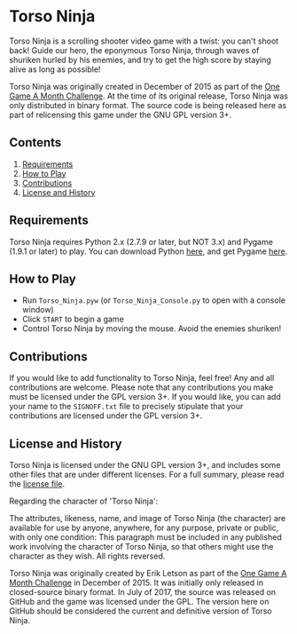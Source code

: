 # Torso Ninja

Torso Ninja is a scrolling shooter video game with a twist: you can't shoot back! Guide our hero, the eponymous
Torso Ninja, through waves of shuriken hurled by his enemies, and try to get the high score by staying alive as
long as possible!

Torso Ninja was originally created in December of 2015 as part of the [One Game A Month Challenge](http://www.onegameamonth.com/). At the time 
of its original release, Torso Ninja was only distributed in binary format. The source code is being released
here as part of relicensing this game under the GNU GPL version 3+.

## Contents

1. [Requirements](#requirements)
2. [How to Play](#how-to-play)
3. [Contributions](#contributions)
4. [License and History](#license-and-history)

## Requirements

Torso Ninja requires Python 2.x (2.7.9 or later, but NOT 3.x) and Pygame (1.9.1 or later) to play. You can
download Python [here](https://www.python.org/), and get Pygame [here](http://www.pygame.org/).

## How to Play

* Run `Torso_Ninja.pyw` (or `Torso_Ninja_Console.py` to open with a console window)
* Click `START` to begin a game
* Control Torso Ninja by moving the mouse. Avoid the enemies shuriken!

## Contributions

If you would like to add functionality to Torso Ninja, feel free! Any and all contributions are welcome. Please
note that any contributions you make must be licensed under the GPL version 3+. If you would like, you can add
your name to the `SIGNOFF.txt` file to precisely stipulate that your contributions are licensed under the GPL
version 3+.

## License and History

Torso Ninja is licensed under the GNU GPL version 3+, and includes some other files that are under different
licenses. For a full summary, please read the [license file](torso-ninja/LICENSE.txt).

Regarding the character of 'Torso Ninja':

The attributes, likeness, name, and image of Torso Ninja (the character) are available for use by anyone,
anywhere, for any purpose, private or public, with only one condition: This paragraph must be included in any
published work involving the character of Torso Ninja, so that others  might use the character as they wish.
All rights reversed.

Torso Ninja was originally created by Erik Letson as part of the [One Game A Month Challenge](http://www.onegameamonth.com/) in December of 2015.
It was initially only released in closed-source binary format. In July of 2017, the source was released on
GitHub and the game was licensed under the GPL. The version here on GitHub should be considered the current and
definitive version of Torso Ninja.